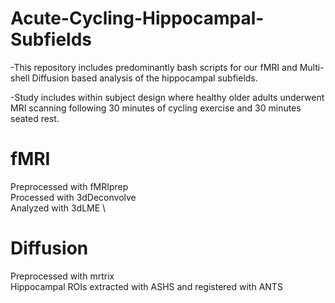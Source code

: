 # Acute-Cycling-Hippocampal-Subfields
-This repository includes predominantly bash scripts for our fMRI and Multi-shell Diffusion based analysis of the hippocampal subfields.

-Study includes within subject design where healthy older adults underwent MRI scanning following 30 minutes of cycling exercise and 30 minutes seated rest.


# fMRI
Preprocessed with fMRIprep \
Processed with 3dDeconvolve \
Analyzed with 3dLME \

# Diffusion
Preprocessed with mrtrix \
Hippocampal ROIs extracted with ASHS and registered with ANTS 
